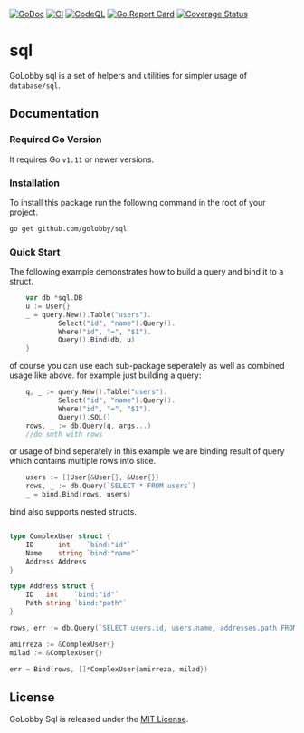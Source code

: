 [![GoDoc](https://godoc.org/github.com/golobby/sql?status.svg)](https://godoc.org/github.com/golobby/sql)
[![CI](https://github.com/golobby/sql/actions/workflows/ci.yml/badge.svg)](https://github.com/golobby/sql/actions/workflows/ci.yml)
[![CodeQL](https://github.com/golobby/sql/workflows/CodeQL/badge.svg)](https://github.com/golobby/config/actions?query=workflow%3ACodeQL)
[![Go Report Card](https://goreportcard.com/badge/github.com/golobby/sql)](https://goreportcard.com/report/github.com/golobby/sql)
[![Coverage Status](https://coveralls.io/repos/github/golobby/config/badge.svg)](https://coveralls.io/github/golobby/sql?branch=master)

# sql 
GoLobby sql is a set of helpers and utilities for simpler usage of `database/sql`.

## Documentation
### Required Go Version
It requires Go `v1.11` or newer versions.

### Installation
To install this package run the following command in the root of your project.

```bash
go get github.com/golobby/sql
```

### Quick Start

The following example demonstrates how to build a query and bind it to a struct.
```go
    var db *sql.DB
    u := User{}
    _ = query.New().Table("users").
			Select("id", "name").Query().
			Where("id", "=", "$1").
			Query().Bind(db, u)
    }
```
of course you can use each sub-package seperately as well as combined usage like above.
for example just building a query:
```go
    q, _ := query.New().Table("users").
			Select("id", "name").Query().
			Where("id", "=", "$1").
			Query().SQL()
    rows, _ := db.Query(q, args...)
    //do smth with rows

```

or usage of bind seperately in this example we are binding result of query which contains multiple rows into slice.
```go
    users := []User{&User{}, &User{}}
    rows, _ := db.Query(`SELECT * FROM users`)
    _ = bind.Bind(rows, users)
```

bind also supports nested structs.
```go

type ComplexUser struct {
	ID      int    `bind:"id"`
	Name    string `bind:"name"`
	Address Address
}

type Address struct {
	ID   int    `bind:"id"`
	Path string `bind:"path"`
}

rows, err := db.Query(`SELECT users.id, users.name, addresses.path FROM users INNER JOIN addresses ON addresses.user_id = users.id`)

amirreza := &ComplexUser{}
milad := &ComplexUser{}

err = Bind(rows, []*ComplexUser{amirreza, milad})
```

## License
GoLobby Sql is released under the [MIT License](http://opensource.org/licenses/mit-license.php).
